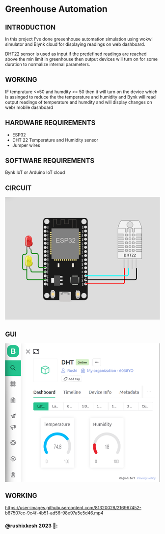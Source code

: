 # Greenhouse Automation

## INTRODUCTION

In this project I've done greeenhouse automation simulation using wokwi simulator and Blynk cloud for displaying readings on web dashboard.

DHT22 sensor is used as input if the predefined readings are reached above the min limit in greenhouse then output devices will turn on for some duration to normalize internal parameters.

## WORKING

IF temprature <=50 and humdity <= 50 then it will turn on the device which is assinged to reduce the the temperature and humidity and Bynk will read output readings of temperature and humdity and will display changes on web/ mobile dashboard

## HARDWARE REQUIREMENTS

- ESP32
- DHT 22 Temperature and Humidity sensor
- Jumper wires

## SOFTWARE REQUIREMENTS

 Bynk IoT or Arduino IoT cloud

## CIRCUIT
![/Greenhouse Automation/assets/circuit.png](https://github.com/rushixkesh/GPN_projects/blob/main/Greenhouse%20Automation/assets/circuit.png)

## GUI
![/Greenhouse Automation/assets/blynk.png](https://github.com/rushixkesh/GPN_projects/blob/main/Greenhouse%20Automation/assets/blynk.png)

## WORKING


https://user-images.githubusercontent.com/81320028/216967452-b87507cc-9c4f-4b51-ad56-98e97a5e5d46.mp4


 ### @rushixkesh 2023 👾:

